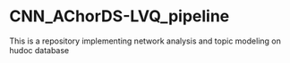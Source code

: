 # CNN_AChorDS-LVQ_pipeline
This is a repository implementing network analysis and topic modeling on hudoc database
